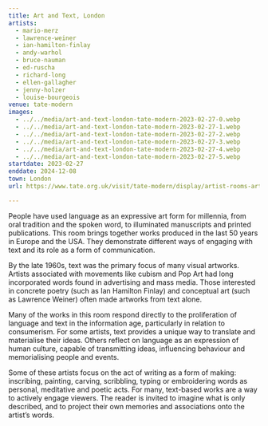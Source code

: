 ```yaml
---
title: Art and Text, London
artists:
  - mario-merz
  - lawrence-weiner
  - ian-hamilton-finlay
  - andy-warhol
  - bruce-nauman
  - ed-ruscha
  - richard-long
  - ellen-gallagher
  - jenny-holzer
  - louise-bourgeois
venue: tate-modern
images:
  - ../../media/art-and-text-london-tate-modern-2023-02-27-0.webp
  - ../../media/art-and-text-london-tate-modern-2023-02-27-1.webp
  - ../../media/art-and-text-london-tate-modern-2023-02-27-2.webp
  - ../../media/art-and-text-london-tate-modern-2023-02-27-3.webp
  - ../../media/art-and-text-london-tate-modern-2023-02-27-4.webp
  - ../../media/art-and-text-london-tate-modern-2023-02-27-5.webp
startdate: 2023-02-27
enddate: 2024-12-08
town: London
url: https://www.tate.org.uk/visit/tate-modern/display/artist-rooms-art-and-text

---
```


People have used language as an expressive art form for millennia, from oral tradition and the spoken word, to illuminated manuscripts and printed publications. This room brings together works produced in the last 50 years in Europe and the USA. They demonstrate different ways of engaging with text and its role as a form of communication.

By the late 1960s, text was the primary focus of many visual artworks. Artists associated with movements like cubism and Pop Art had long incorporated words found in advertising and mass media. Those interested in concrete poetry (such as Ian Hamilton Finlay) and conceptual art (such as Lawrence Weiner) often made artworks from text alone.

Many of the works in this room respond directly to the proliferation of language and text in the information age, particularly in relation to consumerism. For some artists, text provides a unique way to translate and materialise their ideas. Others reflect on language as an expression of human culture, capable of transmitting ideas, influencing behaviour and memorialising people and events.

Some of these artists focus on the act of writing as a form of making: inscribing, painting, carving, scribbling, typing or embroidering words as personal, meditative and poetic acts. For many, text-based works are a way to actively engage viewers. The reader is invited to imagine what is only described, and to project their own memories and associations onto the artist’s words.